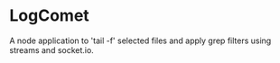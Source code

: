 LogComet
========

A node application to 'tail -f' selected files and apply grep filters using streams and socket.io.
